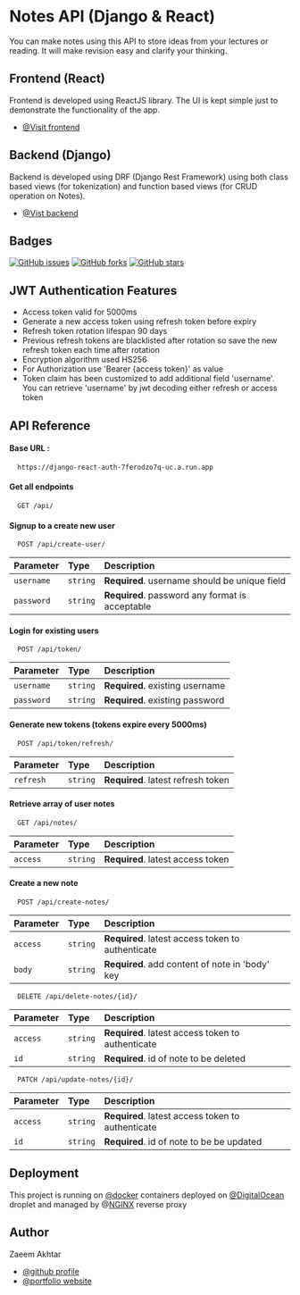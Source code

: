 # Notes API (Django & React)

You can make notes using this API to store ideas from your lectures or reading. It will make revision easy and clarify your thinking.

## Frontend (React)

Frontend is developed using ReactJS library. The UI is kept simple just to demonstrate the functionality of the app.

- [@Visit frontend](https://django-react-auth-frontend.zaeemakhtar.site)

## Backend (Django)

Backend is developed using DRF (Django Rest Framework) using both class based views (for tokenization) and function based views (for CRUD operation on Notes).

- [@Vist backend](https://django-react-auth-7ferodzo7q-uc.a.run.app)

## Badges

[![GitHub issues](https://img.shields.io/github/issues/zmaktr/django-react-auth)](https://github.com/zmaktr/django-react-auth/issues)
[![GitHub forks](https://img.shields.io/github/forks/zmaktr/django-react-auth)](https://github.com/zmaktr/django-react-auth/network)
[![GitHub stars](https://img.shields.io/github/stars/zmaktr/django-react-auth)](https://github.com/zmaktr/django-react-auth/stargazers)

## JWT Authentication Features

- Access token valid for 5000ms
- Generate a new access token using refresh token before expiry
- Refresh token rotation lifespan 90 days
- Previous refresh tokens are blacklisted after rotation so save the new refresh token each time after rotation
- Encryption algorithm used HS256
- For Authorization use 'Bearer {access token}' as value
- Token claim has been customized to add additional field 'username'. You can retrieve 'username' by jwt decoding either refresh or access token

## API Reference

#### Base URL :

```https
  https://django-react-auth-7ferodzo7q-uc.a.run.app
```

#### Get all endpoints

```https
  GET /api/
```

#### Signup to a create new user

```https
  POST /api/create-user/
```

| Parameter  | Type     | Description                                     |
| :--------- | :------- | :---------------------------------------------- |
| `username` | `string` | **Required**. username should be unique field   |
| `password` | `string` | **Required**. password any format is acceptable |

#### Login for existing users

```https
  POST /api/token/
```

| Parameter  | Type     | Description                     |
| :--------- | :------- | :------------------------------ |
| `username` | `string` | **Required**. existing username |
| `password` | `string` | **Required**. existing password |

#### Generate new tokens (tokens expire every 5000ms)

```https
  POST /api/token/refresh/
```

| Parameter | Type     | Description                        |
| :-------- | :------- | :--------------------------------- |
| `refresh` | `string` | **Required**. latest refresh token |

#### Retrieve array of user notes

```https
  GET /api/notes/
```

| Parameter | Type     | Description                       |
| :-------- | :------- | :-------------------------------- |
| `access`  | `string` | **Required**. latest access token |

#### Create a new note

```https
  POST /api/create-notes/
```

| Parameter | Type     | Description                                       |
| :-------- | :------- | :------------------------------------------------ |
| `access`  | `string` | **Required**. latest access token to authenticate |
| `body`    | `string` | **Required**. add content of note in 'body' key   |

```https
  DELETE /api/delete-notes/{id}/
```

| Parameter | Type     | Description                                       |
| :-------- | :------- | :------------------------------------------------ |
| `access`  | `string` | **Required**. latest access token to authenticate |
| `id`      | `string` | **Required**. id of note to be deleted            |

```https
  PATCH /api/update-notes/{id}/
```

| Parameter | Type     | Description                                       |
| :-------- | :------- | :------------------------------------------------ |
| `access`  | `string` | **Required**. latest access token to authenticate |
| `id`      | `string` | **Required**. id of note to be be updated         |

## Deployment

This project is running on [@docker](https://docker.com) containers deployed on [@DigitalOcean](https://digitalocean.com) droplet and managed by @[NGINX](https://www.nginx.com/) reverse proxy

## Author

Zaeem Akhtar

- [@github profile](https://www.github.com/zmaktr)
- [@portfolio website](https://zaeemakhtar.site)
